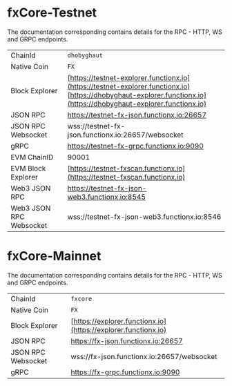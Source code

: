 # fxCore-Testnet

The documentation corresponding contains details for the RPC - HTTP, WS and GRPC endpoints.

|              |                                        |
|--------------|----------------------------------------|
| ChainId      | `dhobyghaut`                           |
| Native Coin  | `FX`                                   |
| Block Explorer | [https://testnet-explorer.functionx.io](https://testnet-explorer.functionx.io)<br />[https://dhobyghaut-explorer.functionx.io](https://dhobyghaut-explorer.functionx.io) |
| JSON RPC          |  https://testnet-fx-json.functionx.io:26657  |
| JSON RPC Websocket    |  wss://testnet-fx-json.functionx.io:26657/websocket  |
| gRPC         |  https://testnet-fx-grpc.functionx.io:9090  |
| EVM ChainID  |  90001  |
| EVM Block Explorer  |  [https://testnet-fxscan.functionx.io](https://testnet-fxscan.functionx.io)  |
| Web3 JSON RPC | https://testnet-fx-json-web3.functionx.io:8545 |
| Web3 JSON RPC Websocket | wss://testnet-fx-json-web3.functionx.io:8546 |

# fxCore-Mainnet

The documentation corresponding contains details for the RPC - HTTP, WS and GRPC endpoints.

|              |                                        |
|--------------|----------------------------------------|
| ChainId      | `fxcore`                           |
| Native Coin  | `FX`                             |
| Block Explorer | [https://explorer.functionx.io](https://explorer.functionx.io) |
| JSON RPC          |  https://fx-json.functionx.io:26657  |
| JSON RPC  Websocket    |  wss://fx-json.functionx.io:26657/websocket  |
| gRPC         |  https://fx-grpc.functionx.io:9090  |
